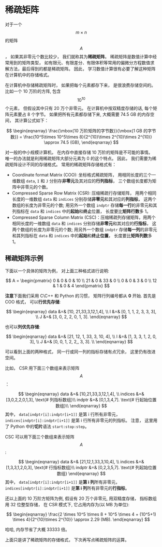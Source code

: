 # 稀疏矩阵

对于一个 $$m\times n$$ 的矩阵 $$A$$， 如果其非零元个数比较少， 我们就称其为**稀疏矩阵**。 稀疏矩阵是数值计算中经常用到的矩阵类型， 如有限元、有限差分、有限体积等常用的偏微分方程数值求解方法，最后得到的都是稀疏矩阵。 因此， 学习数值计算很有必要了解这种矩阵在计算机中的存储格式。

在计算机中存储稀疏矩阵时， 如果把每个元素都存下来， 是很浪费存储空间的。 比如一个 10 万阶的方阵, 包含 $$10^{10}$$ 个元素， 但假设其中只有 20 万个非零元。 在计算机中按双精度存储的话, 每个矩阵元素要占 8 个字节。 如果把所有元素都存储下来, 大概需要 74.5 GB 的内存空间， 其计算公式如下：


$$
\begin{eqnarray} 
\frac{\mbox{10 万阶矩阵的字节数}}{\mbox{1 GB 的字节数}} = \frac{10^5\times 10^5\times 8}{2^{10}\times 2^{10}\times 2^{10}} \approx 74.5 (GB), \end{eqnarray}
$$


对一般的中小规模计算机， 在内存中直接存储 10 万阶的矩阵是不可能的事情。 唯一的办法就是利用稀疏矩阵大部分元素为 0 的这个特点。 因此， 我们需要为稀疏矩阵设计不同的存储格式。 常用的稀疏矩阵存储格式有：

* Coordinate format Matrix \(COO\): 坐标格式稀疏矩阵， 用相同长度的三个一维数组 
  `data`, `I` 和 `J` 分别存**非零元**及其对应的**行列指标**， 三个数组长度都为矩阵中非零元的个数。
* Compressed Sparse Row Matrix \(CSR\): 压缩稀疏行存储矩阵， 用两个相同长度的一维数组 `data` 和 `indices` 分别存储**非零元**和其对应的**列指标**， 这两个数组的长度为非零元的个数; 用另外一个数组 `indptr` 存储**每一行**的非零元和其列指标在 `data` 和 `indices` 中的**起始**和**终止**位置， 长度要比**矩阵行数**多 1。
* Compressed Sparse Column Matrix \(CSC\)：压缩稀疏列存储矩阵，用两个相同长度的一维数组 `data` 和 `indices` 分别存储**非零元**和其对应的**行指标**， 这两个数组的长度为非零元的个数; 用另外一个数组 `indptr` 存储**每一列**的非零元和其列指标在 `data` 和 `indices` 中的**起始**和**终止位置**， 长度要比**矩阵列数**多 1。

## 稀疏矩阵示例

下面以一个具体的矩阵为例， 对上面三种格式进行说明:

$$
A = \begin{pmatrix} 
 0 & 0 & 0 & 10 \\
 21 & 0 & 33 & 0 \\ 
 0 & 0 & 3 & 0 \\ 
 12 & 1 & 0 & 4 
 \end{pmatrix}
$$

**注意**下面我们采用 C\C++ 和 Python 的习惯， 矩阵行列编号都从 **0** 开始. 首先是 COO 格式， 可以**行优先存储**:

$$
\begin{eqnarray} 
data &=& [10, 21,33,3,12,1,4], \\
I &=& [0, 1, 1, 2, 3, 3, 3], \\
J &=& [3, 0, 2, 2, 0, 1, 3]. 
\end{eqnarray}
$$

也可以**列优先存储**:

$$
\begin{eqnarray}
data &=& [21, 12, 1, 33, 3, 10, 4], \\
I &=& [1, 3, 3, 1, 2, 0, 3], \\
J &=& [0, 0, 1, 2, 2,, 3, 3]. \\ 
\end{eqnarray}
$$

可以看到上面的两种格式， 同一行或同一列的指标存储有点冗余， 这里仍有改进空间。

比如， CSR 用下面三个数组来表示矩阵 $$A$$：

$$
\begin{eqnarray} 
data &=& [10,21,33,3,12,1,4], \\
indices &=& [3,0,2,2,0,1,3], \text{# 列指标数组}\\ 
indptr &=& [0,1,3,4,7]. \text{# 行起始位置数组}\\
\end{eqnarray}
$$
其中， `data[indptr[i]:indptr[i+1]]` 是第 i 行所有非零元， `indices[indptr[i]:indptr[i+1]]` 是第 i 行所有非零元的列指标。 注意， 这里用了 Python 中的**切片**语法 `start:stop:step`。 

CSC 可以用下面三个数组来表示矩阵 $$A$$:

$$
\begin{eqnarray} 
data &=& [21,12,1,33,3,10,4], \\
indices &=& [1,3,3,1,2,0,3], \text{# 行指标数组}\\
indptr &=& [0,2,3,5,7]. \text{# 列起始位置数组}
\end{eqnarray}
$$
其中， `data[indptr[i]:indptr[i+1]]` 是**第 i 列**所有非零元， `indices[indptr[i]:indptr[i+1]]` 是**第 i 列**所有非零元的**行指标**。 

还以上面的 10 万阶方矩阵为例, 假设有 20 万个非零元, 用双精度存储， 指标数组用 32 位整型存储， 在 CSR 模式下, 它占用内存为\(以 MB 为单位\):

$$
\begin{eqnarray} 
\frac{2 \times 10^5 \times 8 + 10^5 \times 4 + (10^5+1) \times 4}{2^{10}\times 2^{10}} \approx 2.29 (MB).
\end{eqnarray}
$$

哈哈, 内存节省了大概 33333 倍。

上面只是讲了稀疏矩阵的存储格式， 下次再写点稀疏矩阵的运算。

